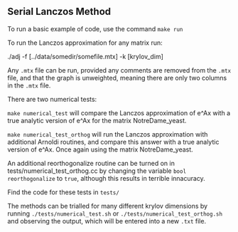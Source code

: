 ## Serial Lanczos Method

To run a basic example of code, use the command ```make run```

To run the Lanczos approximation for any matrix run:

./adj -f [../data/somedir/somefile.mtx] -k [krylov_dim]

Any ```.mtx``` file can be run, provided any comments are removed from the ```.mtx``` file, and that the graph is unweighted, meaning there are only two columns in the ```.mtx``` file.

There are two numerical tests:

```make numerical_test``` will compare the Lanczos approximation of e^Ax with a true analytic version of e^Ax for the matrix NotreDame_yeast.

```make numerical_test_orthog``` will run the Lanczos approximation with additional Arnoldi routines, and compare this answer with a true analytic version of e^Ax. Once again using the matrix NotreDame_yeast.

An additional reorthogonalize routine can be turned on in tests/numerical_test_orthog.cc by changing the variable ```bool reorthogonalize``` to ```true```, although this results in terrible innacuracy.

Find the code for these tests in ```tests/```

The methods can be trialled for many different krylov dimensions by running ```./tests/numerical_test.sh``` or ```./tests/numerical_test_orthog.sh``` and observing the output, which will be entered into a new ```.txt``` file.

